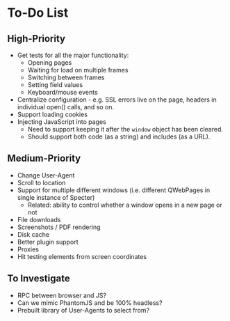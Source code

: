 # To-Do List

## High-Priority

- Get tests for all the major functionality:
  - Opening pages
  - Waiting for load on multiple frames
  - Switching between frames
  - Setting field values
  - Keyboard/mouse events
- Centralize configuration - e.g. SSL errors live on the page, headers in
  individual open() calls, and so on.
- Support loading cookies
- Injecting JavaScript into pages
  - Need to support keeping it after the `window` object has been cleared.
  - Should support both code (as a string) and includes (as a URL).

## Medium-Priority

- Change User-Agent
- Scroll to location
- Support for multiple different windows (i.e. different QWebPages in single
  instance of Specter)
  - Related: ability to control whether a window opens in a new page or not
- File downloads
- Screenshots / PDF rendering
- Disk cache
- Better plugin support
- Proxies
- Hit testing elements from screen coordinates

## To Investigate

- RPC between browser and JS?
- Can we mimic PhantomJS and be 100% headless?
- Prebuilt library of User-Agents to select from?
